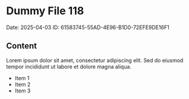 # Dummy File 118

Date: 2025-04-03
ID: 61583745-55AD-4E96-B1D0-72EFE9DE16F1

## Content

Lorem ipsum dolor sit amet, consectetur adipiscing elit.
Sed do eiusmod tempor incididunt ut labore et dolore magna aliqua.

* Item 1
* Item 2
* Item 3

